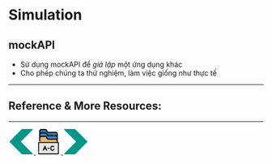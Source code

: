 # Simulation
## mockAPI
- Sử dụng mockAPI để *giả lập* một ứng dụng khác
- Cho phép chúng ta thử nghiệm, làm việc giống như thực tế
---
## Reference & More Resources:
---
<!-- Navigator -->
<div>
<a href="Lecture-11.3.fetch.md">
    <img width=50 src="../sources/left-arrow.svg" >
</a>
<a href="README.md">
    <img width=50 src="../sources/index.svg" >
</a>
<a href="Lecture-12.2.PublicAPI.md">
    <img  width=50 src="../sources/right-arrow.svg">
    </a>
</div>
<!-- Navigator -->
